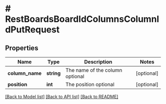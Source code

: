 # # RestBoardsBoardIdColumnsColumnIdPutRequest

## Properties

Name | Type | Description | Notes
------------ | ------------- | ------------- | -------------
**column_name** | **string** | The name of the column optional | [optional]
**position** | **int** | The position optional | [optional]

[[Back to Model list]](../../README.md#models) [[Back to API list]](../../README.md#endpoints) [[Back to README]](../../README.md)
